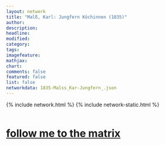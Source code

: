 ```yaml
---
layout: network
title: "Malß, Karl: Jungfern Köchinnen (1835)"
author:
description:
headline:
modified:
category:
tags: 
imagefeature: 
mathjax: 
chart: 
comments: false
featured: false
list: false
networkdata: 1835-Malss_Kar-Jungfern_.json
---
```

{% include network.html %}
{% include network-static.html %}
<div class="row">
  <div class="small-5 small-centered columns"><a href="/matrix44"><h1>follow me to the matrix</h1></a>
</div>
</div>

